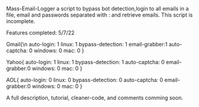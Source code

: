 Mass-Email-Logger
a script to bypass bot detection,login to all emails in a file, email and passwords separated with : and retrieve emails. This script is incomplete.

Features completed: 5/7/22

Gmail{\n
  auto-login: 1
  linux: 1
  bypass-detection: 1
  email-grabber:1
  auto-captcha: 0
  windows: 0
  mac: 0
  }
  
Yahoo{
  auto-login: 1
  linux: 1
  bypass-detection: 1
  auto-captcha: 0
  email-grabber:0
  windows: 0
  mac: 0
  }
  
AOL{
  auto-login: 0
  linux: 0
  bypass-detection: 0
  auto-captcha: 0
  email-grabber:0
  windows: 0
  mac: 0
  }
  
A full description, tutorial, cleaner-code, and comments comming soon.
